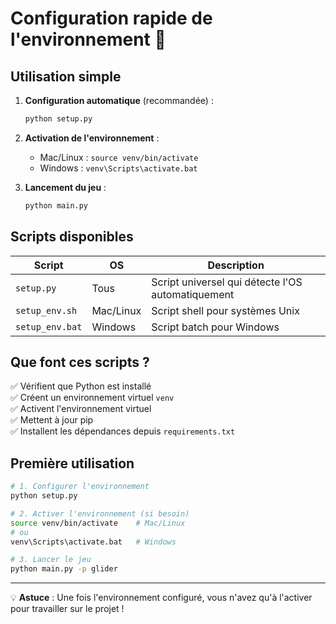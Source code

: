# Configuration rapide de l'environnement 🚀

## Utilisation simple

1. **Configuration automatique** (recommandée) :
   ```bash
   python setup.py
   ```

2. **Activation de l'environnement** :
   - Mac/Linux : `source venv/bin/activate`
   - Windows : `venv\Scripts\activate.bat`

3. **Lancement du jeu** :
   ```bash
   python main.py
   ```

## Scripts disponibles

| Script | OS | Description |
|--------|----|-----------| 
| `setup.py` | Tous | Script universel qui détecte l'OS automatiquement |
| `setup_env.sh` | Mac/Linux | Script shell pour systèmes Unix |
| `setup_env.bat` | Windows | Script batch pour Windows |

## Que font ces scripts ?

✅ Vérifient que Python est installé  
✅ Créent un environnement virtuel `venv`  
✅ Activent l'environnement virtuel  
✅ Mettent à jour pip  
✅ Installent les dépendances depuis `requirements.txt`  

## Première utilisation

```bash
# 1. Configurer l'environnement
python setup.py

# 2. Activer l'environnement (si besoin)
source venv/bin/activate    # Mac/Linux
# ou
venv\Scripts\activate.bat   # Windows

# 3. Lancer le jeu
python main.py -p glider
```

---

💡 **Astuce** : Une fois l'environnement configuré, vous n'avez qu'à l'activer pour travailler sur le projet ! 